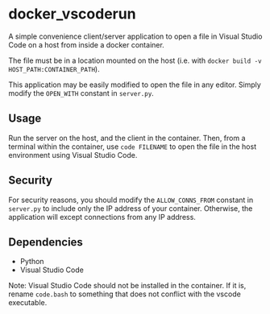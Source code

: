 # docker_vscoderun

A simple convenience client/server application to open a file in Visual Studio Code on a host from inside a docker container.

The file must be in a location mounted on the host (i.e. with `docker build -v HOST_PATH:CONTAINER_PATH`).

This application may be easily modified to open the file in any editor. Simply modify the `OPEN_WITH` constant in `server.py`.

## Usage

Run the server on the host, and the client in the container. Then, from a terminal within the container, use `code FILENAME` to open the file in the host environment using Visual Studio Code.

## Security
For security reasons, you should modify the `ALLOW_CONNS_FROM` constant in `server.py` to include only the IP address of your container. Otherwise, the application will except connections from any IP address.

## Dependencies

* Python
* Visual Studio Code

Note: Visual Studio Code should not be installed in the container. If it is, rename `code.bash` to something that does not conflict with the vscode executable.

